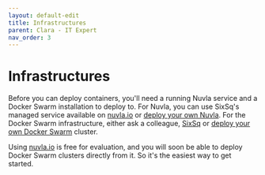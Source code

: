 ```yaml
---
layout: default-edit
title: Infrastructures
parent: Clara - IT Expert
nav_order: 3
---
```


# Infrastructures

Before you can deploy containers, you'll need a running Nuvla service and a Docker Swarm installation to deploy to. For Nuvla, you can use SixSq's managed service available on [nuvla.io](https://nuvla.io) or [deploy your own Nuvla](/docs/dave/quick/nuvla-quick.html). For the Docker Swarm infrastructure, either ask a colleague, [SixSq](mailto:info@sixsq.com) or [deploy your own Docker Swarm](/docs/dave/quick/caas-infrastructures#caas-deployment) cluster.

Using [nuvla.io](https://nuvla.io) is free for evaluation, and you will soon be able to deploy Docker Swarm clusters directly from it. So it's the easiest way to get started.
